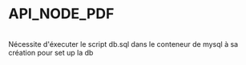 # API_NODE_PDF
<br>
Nécessite d'éxecuter le script db.sql dans le conteneur de mysql à sa création pour set up la db
